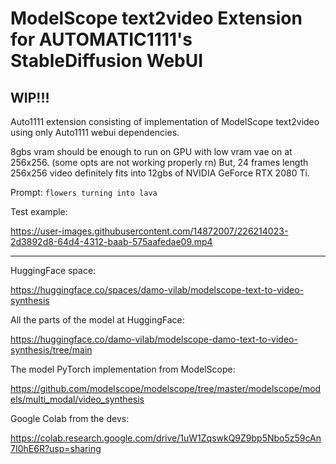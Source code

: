 # ModelScope text2video Extension for AUTOMATIC1111's StableDiffusion WebUI

## WIP!!!

Auto1111 extension consisting of implementation of ModelScope text2video using only Auto1111 webui dependencies.

8gbs vram should be enough to run on GPU with low vram vae on at 256x256. (some opts are not working properly rn) But, 24 frames length 256x256 video definitely fits into 12gbs of NVIDIA GeForce RTX 2080 Ti.

Prompt: `flowers turning into lava`

Test example:

https://user-images.githubusercontent.com/14872007/226214023-2d3892d8-64d4-4312-baab-575aafedae09.mp4


---

HuggingFace space:

https://huggingface.co/spaces/damo-vilab/modelscope-text-to-video-synthesis

All the parts of the model at HuggingFace:

https://huggingface.co/damo-vilab/modelscope-damo-text-to-video-synthesis/tree/main

The model PyTorch implementation from ModelScope:

https://github.com/modelscope/modelscope/tree/master/modelscope/models/multi_modal/video_synthesis

Google Colab from the devs:

https://colab.research.google.com/drive/1uW1ZqswkQ9Z9bp5Nbo5z59cAn7I0hE6R?usp=sharing

